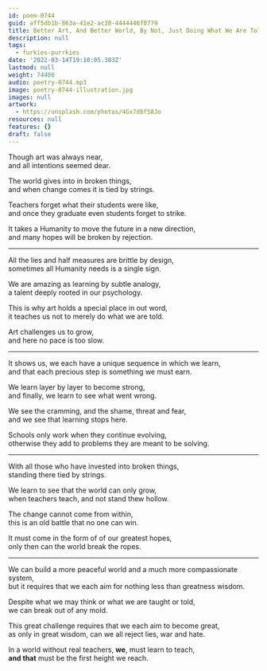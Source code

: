```yaml
---
id: poem-0744
guid: aff5db1b-863a-41e2-ac38-4444446f0779
title: Better Art, And Better World, By Not, Just Doing What We Are Told
description: null
tags:
  - furkies-purrkies
date: '2022-03-14T19:10:05.383Z'
lastmod: null
weight: 74400
audio: poetry-0744.mp3
image: poetry-0744-illustration.jpg
images: null
artwork:
  - https://unsplash.com/photos/4Gx7d6f58Jo
resources: null
features: {}
draft: false
---
```


Though art was always near,\
and all intentions seemed dear.

The world gives into in broken things,\
and when change comes it is tied by strings.

Teachers forget what their students were like,\
and once they graduate even students forget to strike.

It takes a Humanity to move the future in a new direction,\
and many hopes will be broken by rejection.

---

All the lies and half measures are brittle by design,\
sometimes all Humanity needs is a single sign.

We are amazing as learning by subtle analogy,\
a talent deeply rooted in our psychology.

This is why art holds a special place in out word,\
it teaches us not to merely do what we are told.

Art challenges us to grow,\
and here no pace is too slow.

---

It shows us, we each have a unique sequence in which we learn,\
and that each precious step is something we must earn.

We learn layer by layer to become strong,\
and finally, we learn to see what went wrong.

We see the cramming, and the shame, threat and fear,\
and we see that learning stops here.

Schools only work when they continue evolving,\
otherwise they add to problems they are meant to be solving.

---

With all those who have invested into broken things,\
standing there tied by strings.

We learn to see that the world can only grow,\
when teachers teach, and not stand thew hollow.

The change cannot come from within,\
this is an old battle that no one can win.

It must come in the form of of our greatest hopes,\
only then can the world break the ropes.

---

We can build a more peaceful world and a much more compassionate system,\
but it requires that we each aim for nothing less than greatness wisdom.

Despite what we may think or what we are taught or told,\
we can break out of any mold.

This great challenge requires that we each aim to become great,\
as only in great wisdom, can we all reject lies, war and hate.

In a world without real teachers, **we**, must learn to teach,\
**and that** must be the first height we reach.

